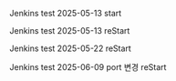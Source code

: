 Jenkins test 2025-05-13 start

Jenkins test 2025-05-13 reStart

Jenkins test 2025-05-22 reStart

Jenkins test 2025-06-09 port 변경 reStart


